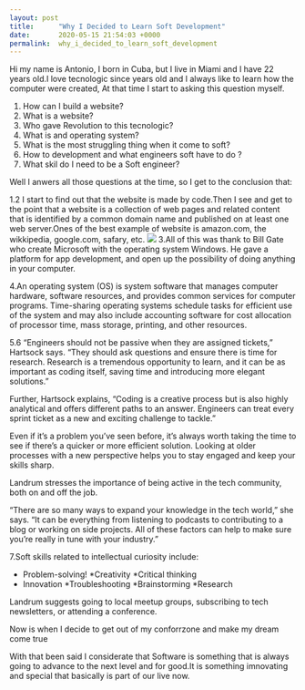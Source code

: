 ```yaml
---
layout: post
title:      "Why I Decided to Learn Soft Development"
date:       2020-05-15 21:54:03 +0000
permalink:  why_i_decided_to_learn_soft_development
---
```


Hi my name is Antonio, I born in Cuba, but I live in Miami and I have 22 years old.I love tecnologic since years old and I  always like to learn how the computer were created, At that time I start to asking this question myself.

1. How can I build a website?
2. What is a website?
3. Who gave Revolution to this tecnologic?
4. What is and operating system?
5. What is the most struggling thing when it come to soft?
6. How to development and what engineers soft have to do ?
7. What skil do I need to be a Soft engineer?

Well I anwers all those questions at the time, so I get to the conclusion that:

1.2 I start to find out that the website is made by code.Then I see and get to the point that a website is a collection of web pages and related content that is identified by a common domain name and published on at least one web server.Ones of the best example of website is amazon.com, the wikkipedia, google.com, safary, etc.
![](http://)
3.All of this was thank to Bill Gate who create Microsoft with the operating system Windows. He gave a platform for app development, and open up the possibility of doing anything in your computer.

4.An operating system (OS) is system software that manages computer hardware, software resources, and provides common services for computer programs. Time-sharing operating systems schedule tasks for efficient use of the system and may also include accounting software for cost allocation of processor time, mass storage, printing, and other resources.

5.6 “Engineers should not be passive when they are assigned tickets,” Hartsock says. “They should ask questions and ensure there is time for research. Research is a tremendous opportunity to learn, and it can be as important as coding itself, saving time and introducing more elegant solutions.”

Further, Hartsock explains, “Coding is a creative process but is also highly analytical and offers different paths to an answer. Engineers can treat every sprint ticket as a new and exciting challenge to tackle.”

Even if it’s a problem you’ve seen before, it’s always worth taking the time to see if there’s a quicker or more efficient solution. Looking at older processes with a new perspective helps you to stay engaged and keep your skills sharp.

Landrum stresses the importance of being active in the tech community, both on and off the job.

“There are so many ways to expand your knowledge in the tech world,” she says. “It can be everything from listening to podcasts to contributing to a blog or working on side projects. All of these factors can help to make sure you’re really in tune with your industry.”

7.Soft skills related to intellectual curiosity include:

* Problem-solving!
*Creativity
*Critical thinking
* Innovation
*Troubleshooting
*Brainstorming
*Research

Landrum suggests going to local meetup groups, subscribing to tech newsletters, or attending a conference.

Now is when I decide to get out of my conforrzone and make my dream come true  

With that been said I considerate that Software is something that is always going to advance to the next level and for good.It is something imnovating and special that basically is part of our live now.



